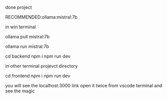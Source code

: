 done project

RECOMMENDED:ollama:mistral:7b

in win terminal 

ollama pull mistral:7b

ollama run mistral:7b

cd backend
npm i
npm run dev


in other terminal projevct directory


cd frontend
npm i
npm run dev

you will see the localhost:3000 link
open it twice from vscode terminal 
and see the magic



